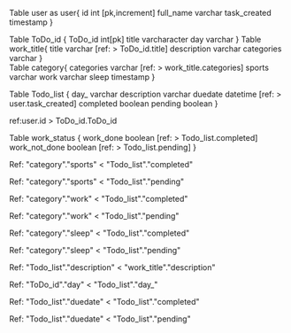 Table user as user{
  id int [pk,increment]
  full_name varchar
  task_created timestamp
  }
  
Table ToDo_id {
   ToDo_id int[pk]
   title varcharacter
   day varchar
   }
Table work_title{
  title  varchar [ref: > ToDo_id.title]
  description varchar
  categories varchar
  }   
Table category{
  categories varchar [ref: > work_title.categories]
  sports varchar
  work varchar
  sleep timestamp
}
    
Table Todo_list {
     day_ varchar
     description varchar
     duedate datetime [ref: > user.task_created]
     completed boolean
     pending boolean 
   }
   
  
 ref:user.id > ToDo_id.ToDo_id
  
Table work_status {
     work_done boolean [ref: > Todo_list.completed]
     work_not_done boolean [ref: > Todo_list.pending]
}
  
  
Ref: "category"."sports" < "Todo_list"."completed"

Ref: "category"."sports" < "Todo_list"."pending"

Ref: "category"."work" < "Todo_list"."completed"

Ref: "category"."work" < "Todo_list"."pending"

Ref: "category"."sleep" < "Todo_list"."completed"

Ref: "category"."sleep" < "Todo_list"."pending"

Ref: "Todo_list"."description" < "work_title"."description"

Ref: "ToDo_id"."day" < "Todo_list"."day_"

Ref: "Todo_list"."duedate" < "Todo_list"."completed"

Ref: "Todo_list"."duedate" < "Todo_list"."pending"